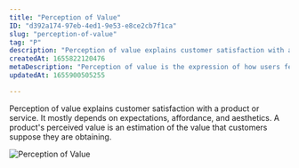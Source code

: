 ```yaml
---
title: "Perception of Value"
ID: "d392a174-97eb-4ed1-9e53-e8ce2cb7f1ca"
slug: "perception-of-value"
tag: "P"
description: "Perception of value explains customer satisfaction with a product or service. It mostly depends on expectations, affordance, and aesthetics. A product's perceived value is an estimation of the value that customers suppose they are obtaining."
createdAt: 1655822120476
metaDescription: "Perception of value is the expression of how users feels about the value of a product. "
updatedAt: 1655900505255

---
```

Perception of value explains customer satisfaction with a product or service. It mostly depends on expectations, affordance, and aesthetics. A product's perceived value is an estimation of the value that customers suppose they are obtaining.

![Perception of Value](https://media.giphy.com/media/9x1bcicqDesT5vAvxI/giphy.gif)